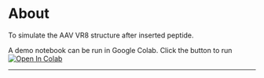 # About
To simulate the AAV VR8 structure after inserted peptide.

A demo notebook can be run in Google Colab. Click the button to run 
[![Open In Colab](https://colab.research.google.com/assets/colab-badge.svg)](https://colab.research.google.com/github/Masterchiefm/AAV_VR8_pep_insertion/blob/main/Simulate_AAV_VR8_with_AF2.ipynb)

-----------------
  
